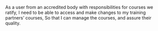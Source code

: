 As a user from an accredited body with responsibilities for courses we ratify,
I need to be able to access and make changes to my training partners’ courses,
So that I can manage the courses, and assure their quality.
